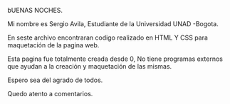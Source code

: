 
bUENAS NOCHES.

Mi nombre es Sergio Avila, Estudiante de la Universidad UNAD -Bogota. 

En seste archivo encontraran codigo realizado en HTML Y CSS para maquetación de la pagina web.

Esta pagina fue totalmente creada desde 0, No tiene programas externos que ayudan a la creación y maquetación de las mismas.

Espero sea del agrado de todos.

Quedo atento a comentarios.
